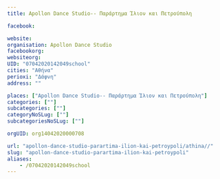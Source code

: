 ```yaml
---
title: Apollon Dance Studio-- Παράρτημα Ίλιον και Πετρούπολη

facebook:

website:
organisation: Apollon Dance Studio
facebookorg:
websiteorg:
UID: "07042020142049school"
cities: "Αθήνα"
perioxi: "Δάφνη"
address: ""

places: ["Apollon Dance Studio-- Παράρτημα Ίλιον και Πετρούπολη"]
categories: [""]
subcategories: [""]
categoryNoSLug: [""]
subcategoriesNoSLug: [""]

orgUID: org14042020000708

url: "apollon-dance-studio-parartima-ilion-kai-petroypoli/athina//"
slug: "apollon-dance-studio-parartima-ilion-kai-petroypoli"
aliases:
    - /07042020142049school
---
```





